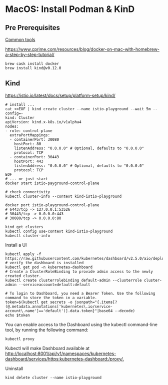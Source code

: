 # MacOS: Install Podman & KinD

## Pre Prerequisites
[Common tools](00_MACOS-COMMON-TOOLS.md)

https://www.cprime.com/resources/blog/docker-on-mac-with-homebrew-a-step-by-step-tutorial/

```shell
brew cask install docker
brew install kind@v0.12.0

```

## Kind

https://istio.io/latest/docs/setup/platform-setup/kind/

```shell
# install ...
cat <<EOF | kind create cluster --name istio-playground --wait 5m --config=-
kind: Cluster
apiVersion: kind.x-k8s.io/v1alpha4
nodes:
- role: control-plane
  extraPortMappings:
  - containerPort: 30080
    hostPort: 80
    listenAddress: "0.0.0.0" # Optional, defaults to "0.0.0.0"
    protocol: TCP
  - containerPort: 30443
    hostPort: 443
    listenAddress: "0.0.0.0" # Optional, defaults to "0.0.0.0"
    protocol: TCP
EOF
# ... or just start
docker start istio-payground-control-plane

# check connectivity
kubectl cluster-info --context kind-istio-playground

docker port istio-playground-control-plane
# 6443/tcp -> 127.0.0.1:53526
# 30443/tcp -> 0.0.0.0:443
# 30080/tcp -> 0.0.0.0:80

kind get clusters
kubectl config use-context kind-istio-playground
kubectl cluster-info

```


Install a UI
```shell
kubectl apply -f https://raw.githubusercontent.com/kubernetes/dashboard/v2.5.0/aio/deploy/recommended.yaml
# verify the dashboard is installed
kubectl get pod -n kubernetes-dashboard
# Create a ClusterRoleBinding to provide admin access to the newly created cluster.
kubectl create clusterrolebinding default-admin --clusterrole cluster-admin --serviceaccount=default:default

# To login to Dashboard, you need a Bearer Token. Use the following command to store the token in a variable.
token=$(kubectl get secrets -o jsonpath="{.items[?(@.metadata.annotations['kubernetes\.io/service-account\.name']=='default')].data.token}"|base64 --decode)
echo $token
```

You can enable access to the Dashboard using the kubectl command-line tool, by running the following command:
```shell
kubectl proxy
```

Kubectl will make Dashboard available at 
[http://localhost:8001/api/v1/namespaces/kubernetes-dashboard/services/https:kubernetes-dashboard:/proxy/.](http://localhost:8001/api/v1/namespaces/kubernetes-dashboard/services/https:kubernetes-dashboard:/proxy/.)

Uninstall
```shell
kind delete cluster --name istio-playground

```